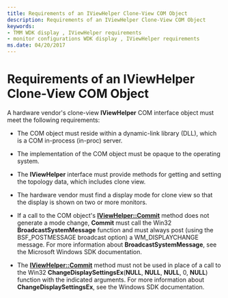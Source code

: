 ```yaml
---
title: Requirements of an IViewHelper Clone-View COM Object
description: Requirements of an IViewHelper Clone-View COM Object
keywords:
- TMM WDK display , IViewHelper requirements
- monitor configurations WDK display , IViewHelper requirements
ms.date: 04/20/2017
---
```


# Requirements of an IViewHelper Clone-View COM Object

A hardware vendor's clone-view **IViewHelper** COM interface object must meet the following requirements:

* The COM object must reside within a dynamic-link library (DLL), which is a COM in-process (in-proc) server.

* The implementation of the COM object must be opaque to the operating system.

* The **IViewHelper** interface must provide methods for getting and setting the topology data, which includes clone view.

* The hardware vendor must find a display mode for clone view so that the display is shown on two or more monitors.

* If a call to the COM object's [**IViewHelper::Commit**](/previous-versions/windows/hardware/drivers/ff568167(v=vs.85)) method does not generate a mode change, **Commit** must call the Win32 **BroadcastSystemMessage** function and must always post (using the BSF_POSTMESSAGE broadcast option) a WM_DISPLAYCHANGE message. For more information about **BroadcastSystemMessage**, see the Microsoft Windows SDK documentation.

* The [**IViewHelper::Commit**](/previous-versions/windows/hardware/drivers/ff568167(v=vs.85)) method must not be used in place of a call to the Win32 **ChangeDisplaySettingsEx**(**NULL**, **NULL**, **NULL**, 0, **NULL**) function with the indicated arguments. For more information about **ChangeDisplaySettingsEx**, see the Windows SDK documentation.

